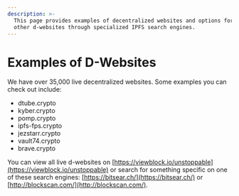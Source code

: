 ```yaml
---
description: >-
  This page provides examples of decentralized websites and options for locating
  other d-websites through specialized IPFS search engines.
---
```


# Examples of D-Websites

We have over 35,000 live decentralized websites. Some examples you can check out include:

* dtube.crypto
* kyber.crypto
* pomp.crypto
* ipfs-fps.crypto
* jezstarr.crypto
* vault74.crypto
* brave.crypto

You can view all live d-websites on [https://viewblock.io/unstoppable](https://viewblock.io/unstoppable) or search for something specific on one of these search engines: [https://bitsear.ch/](https://bitsear.ch/) or [http://blockscan.com/](http://blockscan.com/).


